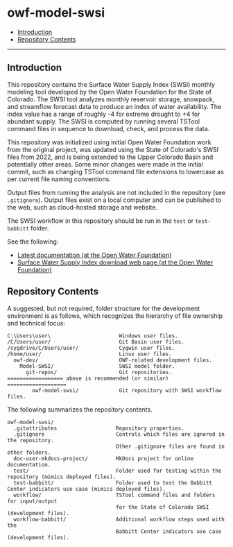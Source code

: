 # owf-model-swsi

*   [Introduction](#introduction)
*   [Repository Contents](#repository-contents)

------

## Introduction ##

This repository contains the Surface Water Supply Index (SWSI) monthly modeling tool
developed by the Open Water Foundation for the State of Colorado.
The SWSI tool analyzes monthly reservoir storage, snowpack, and streamflow forecast data to produce an index of water availability.
The index value has a range of roughly -4 for extreme drought to +4 for abundant supply.
The SWSI is computed by running several TSTool command files in sequence to download, check, and process the data.

This repository was initialized using initial Open Water Foundation work from the original project,
was updated using the State of Colorado's SWSI files from 2022,
and is being extended to the Upper Colorado Basin and potentially other areas.
Some minor changes were made in the initial commit, such as changing TSTool command file extensions to lowercase
as per current file naming conventions.

Output files from running the analysis are not included in the repository (see `.gitignore`).
Output files exist on a local computer and can be published to the web, such as cloud-hosted storage and website.

The SWSI workflow in this repository should be run in the `test` or `test-babbitt` folder.

See the following:

*   [Latest documentation (at the Open Water Foundation)](https://models.openwaterfoundation.org/surface-water-supply-index/latest/doc-user/)
*   [Surface Water Supply Index download web page (at the Open Water Foundation)](https://models.openwaterfoundation.org/surface-water-supply-index/)

## Repository Contents ##

A suggested, but not required, folder structure for the development environment is as follows,
which recognizes the hierarchy of file ownership and technical focus:

```
C:\Users\user\                      Windows user files.
/C/Users/user/                      Git Basin user files.
/cygdrive/C/Users/user/             Cygwin user files.
/home/user/                         Linux user files.
  owf-dev/                          OWF-related development files.
    Model-SWSI/                     SWSI model folder.
      git-repos/                    Git repositories.
================== above is recommended (or similar) ===================
        owf-model-swsi/             Git repository with SWSI workflow files.
```

The following summarizes the repository contents.

```
owf-model-swsi/
  .gitattributes                   Repository properties.
  .gitignore                       Controls which files are ignored in the repository.
                                   Other .gitignore files are found in other folders.
  doc-user-mkdocs-project/         MkDocs project for online documentation.
  test/                            Folder used for testing within the repository (mimics deployed files).
  test-babbitt/                    Folder used to test the Babbitt Center indicators use case (mimics deployed files).
  workflow/                        TSTool command files and folders for input/output
                                   for the State of Colorado SWSI (development files).
  workflow-babbitt/                Additional workflow steps used with the
                                   Babbitt Center indicators use case (development files).
```
